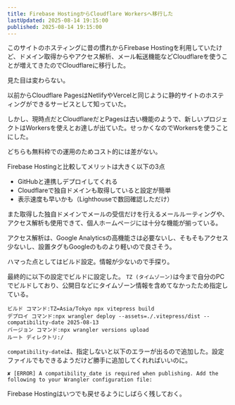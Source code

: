```yaml
---
title: Firebase HostingからCloudflare Workersへ移行した
lastUpdated: 2025-08-14 19:15:00
published: 2025-08-14 19:15:00
---
```


このサイトのホスティングに昔の慣れからFirebase Hostingを利用していたけど、ドメイン取得からやアクセス解析、メール転送機能などCloudflareを使うことが増えてきたのでCloudflareに移行した。

見た目は変わらない。

以前からCloudflare PagesはNetlifyやVercelと同じように静的サイトのホスティングができるサービスとして知っていた。

しかし、現時点だとCloudflareだとPagesは古い機能のようで、新しいプロジェクトはWorkersを使えとお達しが出ていた。せっかくなのでWorkersを使うことにした。

どちらも無料枠での運用のためコスト的には差がない。

Firebase Hostingと比較してメリットは大きく以下の3点


- GitHubと連携しデプロイしてくれる
- Cloudflareで独自ドメインも取得していると設定が簡単
- 表示速度も早いかも（Lighthouseで数回確認しただけ）


また取得した独自ドメインでメールの受信だけを行えるメールルーティングや、アクセス解析も使用できて、個人ホームページには十分な機能が揃っている。

アクセス解析は、Google Analyticsの高機能さは必要ないし、そもそもアクセス少ないし、設置タグもGoogleのものより軽いので良さそう。

ハマった点としてはビルド設定。情報が少ないので手探り。

最終的に以下の設定でビルドに設定した。
`TZ (タイムゾーン)`は今まで自分のPCでビルドしており、公開日などにタイムゾーン情報を含めてなかったため指定している。

```
ビルド コマンド:TZ=Asia/Tokyo npx vitepress build
デプロイ コマンド:npx wrangler deploy --assets=./.vitepress/dist --compatibility-date 2025-08-13
バージョン コマンド:npx wrangler versions upload
ルート ディレクトリ:/
```

`compatibility-date`は、指定しないと以下のエラーが出るので追加した。設定ファイルでもできるようだけど勝手に追加してくれればいいのに。

```
✘ [ERROR] A compatibility_date is required when publishing. Add the following to your Wrangler configuration file:
```

Firebase Hostingはいつでも戻せるようにしばらく残しておく。
